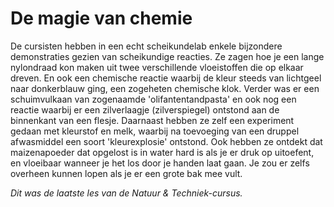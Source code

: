 # De magie van chemie
De cursisten hebben in een echt scheikundelab enkele bijzondere demonstraties gezien van scheikundige reacties. Ze zagen hoe je een lange nylondraad kon maken uit twee verschillende vloeistoffen die op elkaar dreven. En ook een chemische reactie waarbij de kleur steeds van lichtgeel naar donkerblauw ging, een zogeheten chemische klok. Verder was er een schuimvulkaan van zogenaamde 'olifantentandpasta' en ook nog een reactie waarbij er een zilverlaagje (zilverspiegel) ontstond aan de binnenkant van een flesje. Daarnaast hebben ze zelf een experiment gedaan met kleurstof en melk, waarbij na toevoeging van een druppel afwasmiddel een soort 'kleurexplosie' ontstond. Ook hebben ze ontdekt dat maizenapoeder dat opgelost is in water hard is als je er druk op uitoefent, en vloeibaar wanneer je het los door je handen laat gaan. Je zou er zelfs overheen kunnen lopen als je er een grote bak mee vult.

*Dit was de laatste les van de Natuur & Techniek-cursus.*
